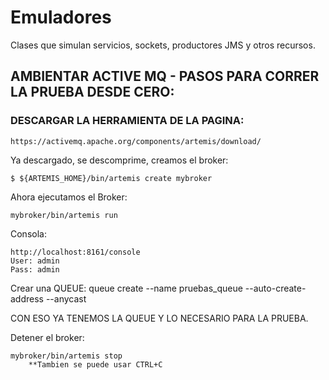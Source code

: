 # Emuladores
Clases que simulan servicios, sockets, productores JMS y otros recursos.

## AMBIENTAR ACTIVE MQ - PASOS PARA CORRER LA PRUEBA DESDE CERO:

### DESCARGAR LA HERRAMIENTA DE LA PAGINA:
	https://activemq.apache.org/components/artemis/download/

Ya descargado, se descomprime, creamos el broker:

	$ ${ARTEMIS_HOME}/bin/artemis create mybroker


Ahora ejecutamos el Broker:

	mybroker/bin/artemis run

Consola:

	http://localhost:8161/console
	User: admin
	Pass: admin

Crear una QUEUE:
	queue create --name pruebas_queue --auto-create-address --anycast
	
CON ESO YA TENEMOS LA QUEUE Y LO NECESARIO PARA LA PRUEBA.

Detener el broker:

	mybroker/bin/artemis stop
		**Tambien se puede usar CTRL+C
